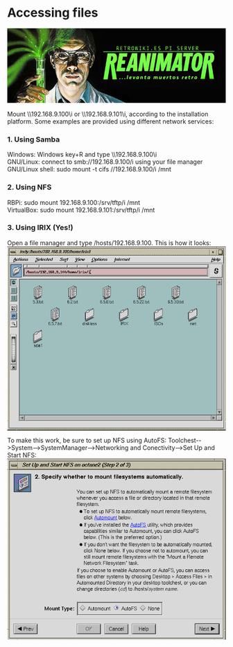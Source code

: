 # Accessing files
<img alt="REANIMATOR.jpg" src="REANIMATOR.jpg" align="middle"><br>
<br>
Mount \\\\192.168.9.100\i or \\\\192.168.9.101\i, according to the installation platform. Some examples are provided using different network services:<br>

<h3>1. Using Samba</h3>
Windows: Windows key+R and type \\192.168.9.100\i<br>
GNU/Linux: connect to smb://192.168.9.100/i using your file manager<br>
GNU/Linux shell: sudo mount -t cifs //192.168.9.100/i /mnt<br>

<h3>2. Using NFS</h3>
RBPi:           sudo mount 192.168.9.100:/srv/tftp/i /mnt<br>
VirtualBox:     sudo mount 192.168.9.101:/srv/tftp/i /mnt<br>

<h3>3. Using IRIX (Yes!)</h3>
Open a file manager and type /hosts/192.168.9.100. This is how it looks:<br>
<img alt="IRIX-NFS.png" src="IRIX-NFS.png" align="middle"><br>

To make this work, be sure to set up NFS using AutoFS: Toolchest-->System-->SystemManager-->Networking and Conectivity-->Set Up and Start NFS:<br>
<img alt="AutoFS.png" src="AutoFS.png" align="middle">
